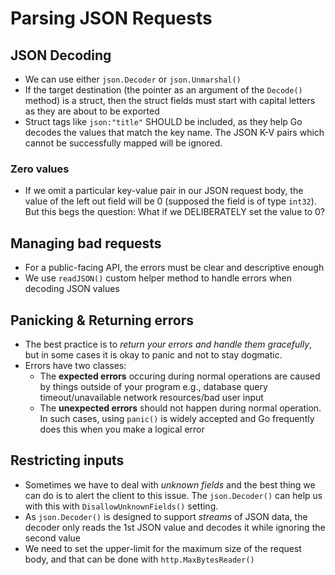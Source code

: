 # Parsing JSON Requests
## JSON Decoding

- We can use either `json.Decoder` or `json.Unmarshal()`
- If the target destination (the pointer as an argument of the `Decode()` method) is a struct, then the struct fields must start with capital letters as they are about to be exported
- Struct tags like `json:"title"` SHOULD be included, as they help Go decodes the values that match the key name. The JSON K-V pairs which cannot be successfully mapped will be ignored.

### Zero values
- If we omit a particular key-value pair in our JSON request body, the value of the left out field will be 0 (supposed the field is of type `int32`). But this begs the question: What if we DELIBERATELY set the value to 0?

## Managing bad requests
- For a public-facing API, the errors must be clear and descriptive enough
- We use `readJSON()` custom helper method to handle errors when decoding JSON values

## Panicking & Returning errors
- The best practice is to *return your errors and handle them gracefully*, but in some cases it is okay to panic and not to stay dogmatic.
- Errors have two classes:
  - The **expected errors** occuring during normal operations are caused by things outside of your program e.g., database query timeout/unavailable network resources/bad user input
  - The **unexpected errors** should not happen during normal operation. In such cases, using `panic()` is widely accepted and Go frequently does this when you make a logical error

## Restricting inputs
- Sometimes we have to deal with *unknown fields* and the best thing we can do is to alert the client to this issue. The `json.Decoder()` can help us with this with `DisallowUnknownFields()` setting.
- As `json.Decoder()` is designed to support *streams* of JSON data, the decoder only reads the 1st JSON value and decodes it while ignoring the second value
- We need to set the upper-limit for the maximum size of the request body, and that can be done with `http.MaxBytesReader()`
